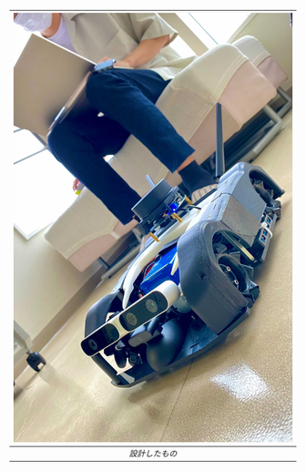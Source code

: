            
|<img width="%40" src="./images/Image from iOS.jpg" />|            
|:--:|            
|*設計したもの*|           
          
        
        
      
      
      
    
  

